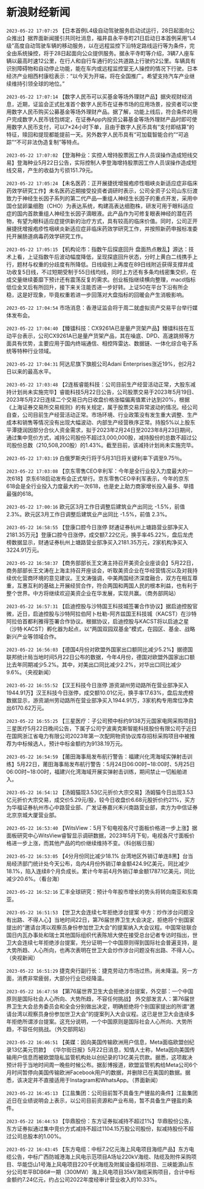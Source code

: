 # 新浪财经新闻
`2023-05-22 17:07:25` 【日本首例L4级自动驾驶服务启动试运行，28日起面向公众推出】据界面新闻援引共同社消息，福井县永平寺町21日启动日本首例采用“L4级”高度自动驾驶车辆的移动服务，以在远程监控下沿特定路线运行等为条件，完全由系统操控，将于28日起面向公众提供服务。据永平寺町等介绍，3辆7人座车辆以最高时速12公里，在行人和自行车通行的公共道路上行驶约2公里。车辆具有识别障碍物和自动停止功能，能在车内或远程监控室无人操控的情况下行驶。日本经济产业相西村康稔表示：“以今天为开端，将在全国推广。希望支持汽车产业继续维持引领全球的地位。”

`2023-05-22 17:07:14` 【数字人民币可以买基金等场外理财产品】据央视财经消息，近期，证监会正式批准首个数字人民币在证券市场的应用场景，投资者可以使用数字人民币购买公募基金等场外理财产品。据了解，功能上线后，符合条件的用户完成数字人民币钱包绑定，在证券App内投资公募基金等场外理财产品时即可使用数字人民币支付，可以7×24小时下单，且由于数字人民币具有“支付即结算”的特征，赎回和提现都能提前一天。另外数字人民币具有“可加载智能合约”“可追踪”“不可非法伪造复制”等特点。

`2023-05-22 17:07:02` 【登海种业：实控人增持股票因工作人员误操作造成短线交易】登海种业5月22日公告，实际控制人李登海增持股票因工作人员误操作造成短线交易，产生的收益为亏损151.79元。

`2023-05-22 17:05:24` 【未名医药：正开展捷抚增报疱疹性咽峡炎新适应症非临床药效学研究工作】未名医药近期接受投资者调研时表示，公司全资子公司山东衍渡致力于神经生长因子系列的第二代产品—重组人神经生长因子的重点开发，采用中国仓鼠卵巢细胞（CHO）为表达系统，构建高表达细胞株，研发可用于眼科适应症的国内首款重组人神经生长因子滴眼液。此产品作为可修复眼表神经的潜在药物，有望为眼科适应症提供新的治疗方式，具有较高的临床价值。同时，公司正开展捷抚增报疱疹性咽峡炎新适应症非临床药效学研究工作，并按照新药申报标准委托开展肠道病毒药效学研究工作。

`2023-05-22 17:05:15` 【机构论市：指数午后探底回升 盘面热点散乱】源达：技术上看，上证指数午后波动幅度降低，呈现探底回升状态，分时上黄白二线携手上行，题材与权重的分歧度有所降低。日线级别上再度在89日线附近获得支撑并成功收复5日线，不过短期受制于55日线均线，同时上方还有多条均线密集交织，在成交量继续萎靡下预计还有震荡反复的需求。创业板指继续横向整理，macd指标低位金叉后有所回升，接下来关注能否进一步好转。上证50在平台下沿有所企稳，这是好现象，毕竟权重若进一步回落对大盘指标的回暖会产生消极影响。

`2023-05-22 17:04:54` 市场消息：香港证监会将于周二就虚拟资产交易平台举行媒体发布会。

`2023-05-22 17:04:40` 【臻镭科技：CX9261A已是量产货架产品】臻镭科技在互动平台表示，公司CX9261A已是量产货架产品，其在噪底、DPD、高速跳频等方面具有优势，主要应用于国内终端通信、相控阵雷达、数据链、一体化综合电子系统等特种行业领域。

`2023-05-22 17:04:31` 阿达尼旗下旗舰公司Adani Enterprises涨近19%，创2月2日以来的最高水平。

`2023-05-22 17:03:48` 【2连板睿能科技：公司目前生产经营活动正常，大股东减持计划尚未实施完毕】睿能科技5月22日公告，公司股票交易于2023年5月19日、2023年5月22日连续二个交易日内日收盘价格涨幅偏离值累计达到20%，根据《上海证券交易所交易规则》的有关规定，属于股票交易异常波动的情况。经公司自查，公司目前生产经营活动正常。市场环境、行业政策没有发生重大调整、生产成本和销售等情况没有出现大幅波动、内部生产经营秩序正常。持股5%以上股东平潭捷润因部分合伙人资金需求，拟于2023年2月24日至2023年8月23日期间，通过集中竞价方式，减持公司股份不超过3,000,000股，减持股份的总数不超过公司股份总数（210,508,200股）的1.43%。截至目前，该减持计划尚未实施完毕。

`2023-05-22 17:03:19` 白俄罗斯央行将于5月31日将关键利率下调至9.75％。

`2023-05-22 17:03:08` 【京东零售CEO辛利军：今年是全行业投入力度最大的一次618】京东618启动发布会正式举行。京东零售CEO辛利军表示，今年的京东618会是全行业投入力度最大的一次618，也是史上助力商家增长投入最多、举措最强的618。

`2023-05-22 17:00:16` 欧元区3月工作日调整后建筑业产出同比 -1.5%，前值 2.3%。欧元区3月工作日调整后建筑业产出同比 -1.5%，前值 2.3%。

`2023-05-22 16:58:55` 【登康口腔今日涨停 财通证券杭州上塘路营业部净买入2181.35万元】登康口腔今日涨停，成交额7.22亿元，换手率45.22%，盘后龙虎榜数据显示，财通证券杭州上塘路营业部净买入2181.35万元，2家机构净买入3224.91万元。

`2023-05-22 16:58:37` 【商务部部长王文涛主持召开美资企业座谈会】5月22日，商务部部长王文涛在上海主持召开座谈会，听取美资企业在华经营情况以及对我持续优化营商环境的意见建议。王文涛强调，中美两国经济深度融合，双方在相互尊重，互惠互利的基础上开展经贸合作，符合两国和两国人民的根本利益，也有利于整个世界。中方将继续欢迎美资企业在华发展，实现共赢。（商务部网站）

`2023-05-22 16:57:31` 【启迪控股与沙特国王科技城签署合作协议】据启迪控股官微，近日，启迪控股与沙特阿拉伯阿卜杜勒-阿齐兹国王科技城（KACST）在沙特阿拉伯首都利雅得签署合作协议。根据协议，启迪控股与KACST将以启迪之星（沙特·KACST）孵化器为起点，以“两国双园双基金”模式，在园区、基金、战略新兴产业等领域合作。

`2023-05-22 16:56:03` 【德国4月份对欧盟外国家出口额同比减少5.2%】据德国联邦统计局当地时间5月22日公布的数据，今年4月份，德国对欧盟外国家出口额比去年同期减少5.2%。其中，对美出口同比减少2.2%，对华出口同比减少9.6%。（央视新闻）

`2023-05-22 16:55:52` 【汉王科技今日涨停 游资湖州劳动路所在营业部净买入1944.91万】汉王科技今日涨停，成交额10.01亿元，换手率17.63%，盘后龙虎榜数据显示，游资湖州劳动路所在营业部净买入1944.91万，3家机构专用席位净卖出6170.62万元。

`2023-05-22 16:55:25` 【三星医疗：子公司预中标约9138万元国家电网采购项目】三星医疗5月22日晚间公告，下属子公司宁波奥克斯智能科技股份有限公司于近日在国网浙江省电力有限公司2023年第一次配网物资协议库存招标采购项目中被推荐为中标候选人，预计中标金额约为9138.19万元。

`2023-05-22 16:54:59` 【莆田海事局发布航行警告：福建兴化湾海域实弹射击训练】5月22日，莆田海事局发布航行警告：5月24日06:00时~18:00时、5月25日06:00时~18:00时，福建兴化湾海域开展实弹射击训练，期间禁止一切船舶进入。

`2023-05-22 16:54:12` 【汤姆猫现3.53亿元折价大宗交易】汤姆猫今日出现3.53亿元折价大宗交易，成交价5.29元/股，较今日收盘价6.68元股折价约21%，买方为华福证券杭州市心中路营业部、广发证券嘉兴禾兴南路营业部，卖方为中信证券北京京城大厦营业部。

`2023-05-22 16:53:40` 【WitsView：5月下旬电视各尺寸面板价格进一步上涨】据面板研究中心WitsView睿智显示调研数据，2023年5月下旬，电视各尺寸面板价格进一步上涨，而其他产品的均价继续维持不变。（科创板日报）

`2023-05-22 16:53:05` 【4分月份同比减少18.1% 台湾地区外销订单连8黑】台当局经济部门统计处今天公布，岛内4月份外销订单金额424.9亿美元，同比减少18.1%，陷入连续8个月负成长。累计今年前4月外销订单金额1787.1亿美元，同比减少20.6%。（看台海）

`2023-05-22 16:52:16` 汇丰全球研究：预计今年股市增长的势头将转向南亚和东南亚。

`2023-05-22 16:51:53` 【世卫大会连续七年拒绝涉台提案 中方：炒作涉台问题没有出路、不得人心】当地时间22日，第76届世界卫生大会决定，拒绝将个别国家提出的“邀请台湾以观察员身份参加世卫大会”的提案纳入大会议程。中国常驻联合国日内瓦办事处和瑞士其他国际组织代表陈旭大使在接受总台记者专访时指出，世卫大会连续七年拒绝涉台提案，充分证明一个中国原则得到国际社会普遍支持，是大势所趋、人心所向，也再次表明在世卫大会炒作涉台问题没有出路、不得人心。（央视新闻）

`2023-05-22 16:51:29` 捷克央行副行长：捷克劳动力市场过热，尚未降温。另一方面，消费非常疲弱，大部分行业已经降温。

`2023-05-22 16:47:58` 【第76届世界卫生大会拒绝涉台提案，外交部：一个中国原则是国际社会人心所向、大势所趋，不容任何挑战】 外交部发言人：第76届世界卫生大会总务委员会和全会分别做出决定，明确拒绝将个别国家提出的所谓“邀请台湾以观察员身份参加世卫大会”的提案列入大会议程。这已是世卫大会连续多年拒绝所谓涉台提案。这充分说明，一个中国原则是国际社会人心所向、大势所趋，不容任何挑战。（外交部网站）

`2023-05-22 16:46:51` 【美媒：因向美国传输欧洲用户信息，Meta面临欧盟创纪录13亿美元罚款】 《华尔街日报》5月22日消息，知情人士称，Meta因向美国传输用户信息而被欧盟隐私监管机构处以创纪录的13亿美元罚款。据悉，这项裁决预计将于当地时间周一晚些时候公布。据彭博报道，欧盟监管机构给Meta公司6个月时间暂停向美国传输欧洲Facebook用户的数据，并删除已在美国的数据。据悉，该决定并不直接适用于Instagram和WhatsApp。（界面新闻）

`2023-05-22 16:45:13` 【江盐集团：公司目前暂不具备生产锂盐的条件】江盐集团近日在业绩说明会上表示，以公司目前资源和产业布局，暂不具备生产锂盐的条件。

`2023-05-22 16:44:53` 【华鼎股份：东方证券拟减持不超过1%】华鼎股份公告，东方证券拟通过集中竞价方式减持不超过1104.15万股公司股份，拟减持股份不超过公司总股本的1.00%。

`2023-05-22 16:43:45` 【东方电缆：中标7.2亿元海上风电项目海缆产品】东方电缆公告，中标广西防城港海上风电示范项目A场址220kV海缆、陆缆及附件采购项目、华能岱山1号海上风电项目220千伏海缆及附属设备招标项目、三峡能源山东分公司牟平BDB6#一期（300MW）海上风电项目35kV海缆采购项目，合计中标金额约7.24亿元，约占公司2022年度经审计营业收入的10.33%。

